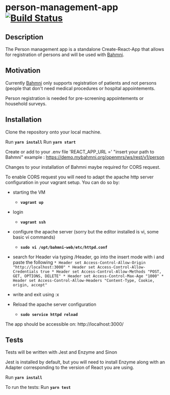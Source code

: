 # person-management-app [![Build Status](https://travis-ci.com/Bahmni/person-management-app.svg?branch=master)](https://travis-ci.com/Bahmni/person-management-app)

## Description

The Person management app is a standalone Create-React-App that allows for registration of persons and will be used with [Bahmni](https://github.com/Bahmni).

## Motivation

Currently [Bahmni](https://github.com/Bahmni) only supports registration of patients and not persons (people that don't need medical procedures or hospital appointements.

Person registration is needed for pre-screening appointements or household surveys.

## Installation

Clone the repository onto your local machine.

Run **`yarn install`**
Run **`yarn start`**

Create or add to your .env file 'REACT_APP_URL =' "insert your path to Bahmni"
example : https://demo.mybahmni.org/openmrs/ws/rest/v1/person

Changes to your installation of Bahmni maybe required for CORS request.

To enable CORS request you will need to adapt the apache http server configuration in your vagrant setup. You can do so by:

- starting the VM
  - **`vagrant up`**
- login
  - **`vagrant ssh`**
- configure the apache server (sorry but the editor installed is vi, some basic vi commands)
  - **`sudo vi /opt/bahmni-web/etc/httpd.conf`**
- search for Header via typing /Header, go into the insert mode with i and paste the following
  `* Header set Access-Control-Allow-Origin "http://localhost:3000" * Header set Access-Control-Allow-Credentials true * Header set Access-Control-Allow-Methods "POST, GET, OPTIONS, DELETE" * Header set Access-Control-Max-Age "1000" * Header set Access-Control-Allow-Headers "Content-Type, Cookie, origin, accept"`
- write and exit using :x

- Reload the apache server configuration
  - **`sudo service httpd reload`**

The app should be accessible on: http://localhost:3000/

## Tests

Tests will be written with Jest and Enzyme and Sinon

Jest is installed by default, but you will need to install Enzyme along with an Adapter corresponding to the version of React you are using.

Run **`yarn install`**

To run the tests:
Run **`yarn test`**

